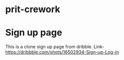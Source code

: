 # prit-crework 
# Sign up page

This is a clone sign up page from dribble. 
Link- https://dribbble.com/shots/16502934-Sign-up-Log-in
